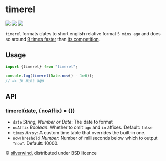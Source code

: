 # timerel
[![](https://img.shields.io/npm/v/timerel.svg?style=flat)](https://www.npmjs.org/package/timerel) [![](https://img.shields.io/npm/dm/timerel.svg)](https://www.npmjs.org/package/timerel) [![](https://img.shields.io/bundlephobia/minzip/timerel.svg)](https://bundlephobia.com/package/timerel)

`timerel` formats dates to short english relative format `5 mins ago` and does so around [9 times faster](./bench.js) than [its competition](https://github.com/hustcc/timeago.js).

## Usage

```js
import {timerel} from "timerel";

console.log(timerel(Date.now() - 1e6));
// => 16 mins ago
```

## API
### timerel(date, {noAffix} = {})

- `date` *String, Number or Date*: The date to format
- `noAffix` *Boolean*: Whether to omit `ago` and `in` affixes. Default: `false`
- `times` *Array*: A custom time table that overrides the built-in one.
- `nowThreshold` *Number*: Number of milliseconds below which to output `"now"`. Default: 10000.

© [silverwind](https://github.com/silverwind), distributed under BSD licence
